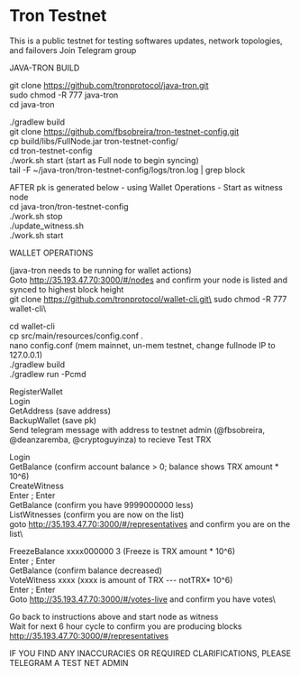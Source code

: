 # Tron Testnet 
This is a public testnet for testing softwares updates, network topologies, and failovers
Join Telegram group 

JAVA-TRON BUILD

git clone https://github.com/tronprotocol/java-tron.git  
sudo chmod -R 777 java-tron\
cd java-tron

./gradlew build\
git clone https://github.com/fbsobreira/tron-testnet-config.git  
cp build/libs/FullNode.jar tron-testnet-config/\
cd tron-testnet-config\
./work.sh start  (start as Full node to begin syncing)\
tail -F ~/java-tron/tron-testnet-config/logs/tron.log | grep block
  
  
AFTER pk is generated below - using Wallet Operations - Start as witness node\
cd java-tron/tron-testnet-config\
./work.sh stop\
./update_witness.sh 	<Enter your node private key>\
./work.sh start
  
  
  
WALLET OPERATIONS

(java-tron needs to be running for wallet actions)\
Goto http://35.193.47.70:3000/#/nodes and confirm your node is listed and synced to highest block height\
git clone https://github.com/tronprotocol/wallet-cli.git\
sudo chmod -R 777 wallet-cli\

cd wallet-cli\
cp src/main/resources/config.conf .\
nano config.conf  (mem mainnet, un-mem testnet, change fullnode IP to 127.0.0.1)\
./gradlew build\
./gradlew run -Pcmd

RegisterWallet <enter pw of choice>\
Login <pw>\
GetAddress    (save address)\
BackupWallet  (save pk)\
Send telegram message with address to testnet admin (@fbsobreira, @deanzaremba, @cryptoguyinza) to recieve Test TRX

Login\
GetBalance (confirm account balance > 0; balance shows TRX amount * 10^6)\
CreateWitness  <web url of choice>\
Enter <y>;   Enter <password>\
GetBalance  (confirm you have 9999000000 less)\
ListWitnesses  (confirm you are now on the list)\
goto http://35.193.47.70:3000/#/representatives and confirm you are on the list\

FreezeBalance xxxx000000 3   (Freeze is TRX amount * 10^6)\
Enter <y>;   Enter <password>\
GetBalance  (confirm balance decreased)\
VoteWitness <account address> xxxx  (xxxx is amount of TRX --- notTRX* 10^6)\
Enter <y>;   Enter <password>\
Goto http://35.193.47.70:3000/#/votes-live and confirm you have votes\


Go back to instructions above and start node as witness\
Wait for next 6 hour cycle to confirm you are producing blocks\
http://35.193.47.70:3000/#/representatives

IF YOU FIND ANY INACCURACIES OR REQUIRED CLARIFICATIONS, PLEASE TELEGRAM A TEST NET ADMIN
